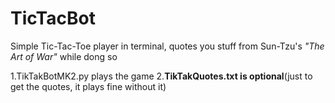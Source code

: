 # TicTacBot

Simple Tic-Tac-Toe player in terminal, quotes you stuff from Sun-Tzu's _"The Art of War"_ while dong so

1.TikTakBotMK2.py plays the game 
2.**TikTakQuotes.txt is optional**(just to get the quotes, it plays fine without it)
